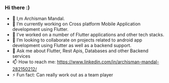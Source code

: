   ###  Hi there :)

- 👋 I,m Archisman Mandal.
- 🔭 I’m currently working on Cross platform Mobile Application development using Flutter.
- 🌱 I’ve worked on a number of Flutter applications and other tech stacks.
- 👯 I’m looking to collaborate on projects related to android app development using Flutter as well as a backend support.
- 💬 Ask me about Flutter, Rest Apis, Databases and other Backend services
- 📫 How to reach me: https://www.linkedin.com/in/archisman-mandal-282150212/
- ⚡ Fun fact: Can really work out as a team player
